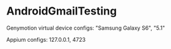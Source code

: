 # AndroidGmailTesting


Genymotion virtual device configs: "Samsung Galaxy S6", "5.1"

Appium configs:   127.0.0.1,  4723
